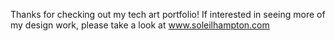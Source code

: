 Thanks for checking out my tech art portfolio! If interested in seeing more of my design work, please take a look at www.soleilhampton.com
